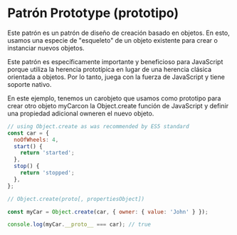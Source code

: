 # Patrón Prototype (prototipo)

Este patrón es un patrón de diseño de creación basado en objetos. En esto, usamos una especie de "esqueleto" de un objeto existente para crear o instanciar nuevos objetos.

Este patrón es específicamente importante y beneficioso para JavaScript porque utiliza la herencia prototípica en lugar de una herencia clásica orientada a objetos. Por lo tanto, juega con la fuerza de JavaScript y tiene soporte nativo.

En este ejemplo, tenemos un carobjeto que usamos como prototipo para crear otro objeto myCarcon la Object.create función de JavaScript y definir una propiedad adicional owneren el nuevo objeto.

```javascript
// using Object.create as was recommended by ES5 standard
const car = {
  noOfWheels: 4,
  start() {
    return 'started';
  },
  stop() {
    return 'stopped';
  },
};

// Object.create(proto[, propertiesObject])

const myCar = Object.create(car, { owner: { value: 'John' } });

console.log(myCar.__proto__ === car); // true
```
